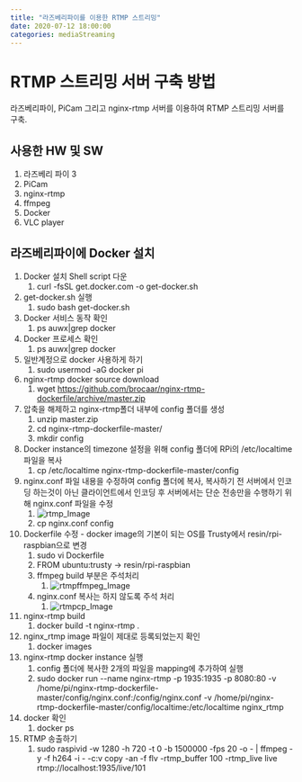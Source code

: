 ```yaml
---
title: "라즈베리파이를 이용한 RTMP 스트리밍"
date: 2020-07-12 18:00:00
categories: mediaStreaming
---
```


# RTMP 스트리밍 서버 구축 방법
라즈베리파이, PiCam 그리고 nginx-rtmp 서버를 이용하여 RTMP 스트리밍 서버를 구축.

## 사용한 HW 및 SW
1. 라즈베리 파이 3
2. PiCam
3. nginx-rtmp
4. ffmpeg
5. Docker
6. VLC player

## 라즈베리파이에 Docker 설치
1. Docker 설치 Shell script 다운
   1. curl -fsSL get.docker.com -o get-docker.sh
2. get-docker.sh 실행
   1. sudo bash get-docker.sh
3. Docker 서비스 동작 확인
   1. ps auwx|grep docker
4. Docker 프로세스 확인
   1. ps auwx|grep docker
5. 일반계정으로 docker 사용하게 하기
   1. sudo usermod -aG docker pi
6. nginx-rtmp docker source download
   1. wget https://github.com/brocaar/nginx-rtmp-dockerfile/archive/master.zip
7. 압축을 해제하고 nginx-rtmp폴더 내부에 config 폴더를 생성
   1. unzip master.zip
   2. cd nginx-rtmp-dockerfile-master/
   3. mkdir config
8. Docker instance의 timezone 설정을 위해 config 폴더에 RPi의 /etc/localtime 파일을 복사
   1. cp /etc/localtime nginx-rtmp-dockerfile-master/config
9. nginx.conf 파일 내용을 수정하여 config 폴더에 복사, 복사하기 전 서버에서 인코딩 하는것이 아닌 클라이언트에서 인코딩 후 서버에서는 단순 전송만을 수행하기 위해 nginx.conf 파일을 수정
   1.  ![rtmp_Image](https://hankyojeong.github.io/assets/images/20200712/nginxconf.png)
   2.  cp nginx.conf config
10. Dockerfile 수정 - docker image의 기본이 되는 OS를 Trusty에서 resin/rpi-raspbian으로 변경
    1.  sudo vi Dockerfile
    2.  FROM ubuntu:trusty   ->   resin/rpi-raspbian
    3.  ffmpeg build 부분은 주석처리
        1.  ![rtmpffmpeg_Image](https://hankyojeong.github.io/assets/images/20200712/dockerfile_ffmpeg_fix.png)
    4.  nginx.conf 복사는 하지 않도록 주석 처리
        1.  ![rtmpcp_Image](https://hankyojeong.github.io/assets/images/20200712/dockerfile_cp_fix.png)
11. nginx-rtmp build
    1.  docker build -t nginx-rtmp .
12. nginx_rtmp image 파일이 제대로 등록되었는지 확인
    1.  docker images
13. nginx-rtmp docker instance 실행
    1.  config 폴더에 복사한 2개의 파일을 mapping에 추가하여 실행
    2.  sudo docker run --name nginx-rtmp -p 1935:1935 -p 8080:80 -v /home/pi/nginx-rtmp-dockerfile-master/config/nginx.conf:/config/nginx.conf -v /home/pi/nginx-rtmp-dockerfile-master/config/localtime:/etc/localtime nginx_rtmp
14. docker 확인
    1.  docker ps
15. RTMP 송출하기
    1.  sudo raspivid -w 1280 -h 720 -t 0 -b 1500000 -fps 20 -o - | ffmpeg -y -f h264 -i - -c:v copy -an -f flv -rtmp_buffer 100 -rtmp_live live rtmp://localhost:1935/live/101